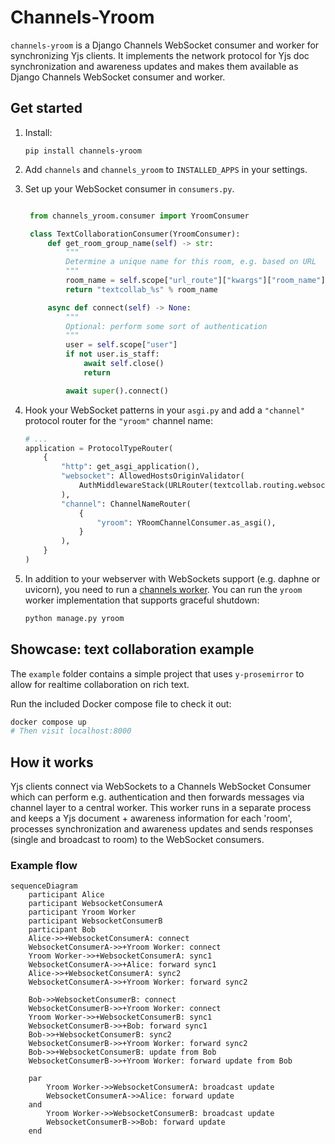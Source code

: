 # Channels-Yroom

`channels-yroom` is a Django Channels WebSocket consumer and worker for synchronizing Yjs clients. It implements the network protocol for Yjs doc synchronization and awareness updates and makes them available as Django Channels WebSocket consumer and worker.

## Get started

1. Install:

    `pip install channels-yroom`

2. Add `channels` and `channels_yroom` to `INSTALLED_APPS` in your settings.

3. Set up your WebSocket consumer in `consumers.py`.

   ```python

    from channels_yroom.consumer import YroomConsumer

    class TextCollaborationConsumer(YroomConsumer):
        def get_room_group_name(self) -> str:
            """
            Determine a unique name for this room, e.g. based on URL
            """
            room_name = self.scope["url_route"]["kwargs"]["room_name"]
            return "textcollab_%s" % room_name

        async def connect(self) -> None:
            """
            Optional: perform some sort of authentication
            """
            user = self.scope["user"]
            if not user.is_staff:
                await self.close()
                return

            await super().connect()
    ```

4. Hook your WebSocket patterns in your `asgi.py` and add a `"channel"` protocol router for the `"yroom"` channel name:

    ```python
    # ...
    application = ProtocolTypeRouter(
        {
            "http": get_asgi_application(),
            "websocket": AllowedHostsOriginValidator(
                AuthMiddlewareStack(URLRouter(textcollab.routing.websocket_urlpatterns))
            ),
            "channel": ChannelNameRouter(
                {
                    "yroom": YRoomChannelConsumer.as_asgi(),
                }
            ),
        }
    )
    ```

5. In addition to your webserver with WebSockets support (e.g. daphne or uvicorn), you need to run a [channels worker](https://channels.readthedocs.io/en/stable/topics/worker.html). You can run the `yroom` worker implementation that supports graceful shutdown:

    ```sh
    python manage.py yroom
    ```


## Showcase: text collaboration example

The `example` folder contains a simple project that uses `y-prosemirror` to allow for realtime collaboration on rich text.

Run the included Docker compose file to check it out:

```sh
docker compose up
# Then visit localhost:8000
```


## How it works

Yjs clients connect via WebSockets to a Channels WebSocket Consumer which can perform e.g. authentication and then forwards messages via channel layer to a central worker. This worker runs in a separate process and keeps a Yjs document + awareness information for each 'room', processes synchronization and awareness updates and sends responses (single and broadcast to room) to the WebSocket consumers.


### Example flow

```mermaid
sequenceDiagram
    participant Alice
    participant WebsocketConsumerA
    participant Yroom Worker
    participant WebsocketConsumerB
    participant Bob
    Alice->>+WebsocketConsumerA: connect
    WebsocketConsumerA->>+Yroom Worker: connect
    Yroom Worker->>+WebsocketConsumerA: sync1
    WebsocketConsumerA->>+Alice: forward sync1
    Alice->>+WebsocketConsumerA: sync2
    WebsocketConsumerA->>+Yroom Worker: forward sync2

    Bob->>WebsocketConsumerB: connect
    WebsocketConsumerB->>+Yroom Worker: connect
    Yroom Worker->>+WebsocketConsumerB: sync1
    WebsocketConsumerB->>+Bob: forward sync1
    Bob->>+WebsocketConsumerB: sync2
    WebsocketConsumerB->>+Yroom Worker: forward sync2
    Bob->>+WebsocketConsumerB: update from Bob
    WebsocketConsumerB->>+Yroom Worker: forward update from Bob        

    par
        Yroom Worker->>WebsocketConsumerA: broadcast update
        WebsocketConsumerA->>Alice: forward update
    and
        Yroom Worker->>WebsocketConsumerB: broadcast update
        WebsocketConsumerB->>Bob: forward update
    end
```

